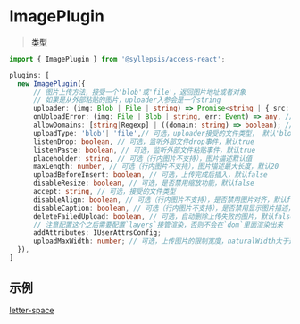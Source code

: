 # ImagePlugin <!-- {docsify-ignore-all} -->

> [类型](/zh-cn/plugins/types)

```typescript
import { ImagePlugin } from '@syllepsis/access-react';

plugins: [
  new ImagePlugin({
      // 图片上传方法，接受一个'blob'或'file'，返回图片地址或者对象
      // 如果是从外部粘贴的图片，uploader入参会是一个string
      uploader: (img: Blob | File | string) => Promise<string | { src: string, width: number, height: number }>,
      onUploadError: (img: File | Blob | string, err: Event) => any, // 上传失败回调
      allowDomains: [string|Regexp] | ((domain: string) => boolean); // 可选，图片src允许的值，匹配不上会触发uploader(没有配置则允许所有)
      uploadType: 'blob'| 'file',// 可选，uploader接受的文件类型， 默认'blob'
      listenDrop: boolean, // 可选，监听外部文件drop事件，默认true
      listenPaste: boolean, // 可选，监听外部文件粘贴事件，默认true
      placeholder: string, // 可选（行内图片不支持），图片描述默认值
      maxLength: number, // 可选（行内图片不支持），图片描述最大长度，默认20
      uploadBeforeInsert: boolean, // 可选，上传完成后插入，默认false
      disableResize: boolean, // 可选，是否禁用缩放功能，默认false
      accept: string, // 可选，接受的文件类型
      disableAlign: boolean, // 可选（行内图片不支持），是否禁用图片对齐，默认false
      disableCaption: boolean, // 可选（行内图片不支持），是否禁用显示图片描述，默认false
      deleteFailedUpload: boolean, // 可选，自动删除上传失败的图片，默认false
      // 注意配置这个之后需要配置`layers`接管渲染，否则不会在`dom`里面渲染出来
      addAttributes: IUserAttrsConfig;
      uploadMaxWidth: number; // 可选，上传图片的限制宽度，naturalWidth大于这个宽度的图片会使用配置的值作为宽度（默认宽度375）；0代表不做限制
  }),
]
```

## 示例

[letter-space](https://codesandbox.io/embed/plugin-image-u6994?hidenavigation=1 ':include :type=iframe width=100% height=500px')
